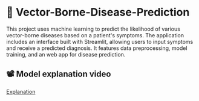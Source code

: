 # 🤖 Vector-Borne-Disease-Prediction
This project uses machine learning to predict the likelihood of various vector-borne diseases based on a patient's symptoms. The application includes an interface built with Streamlit, allowing users to input symptoms and receive a predicted diagnosis. It features data preprocessing, model training, and an web app for disease prediction.
 ## 📽️ Model explanation video
 [Explanation](https://www.loom.com/share/5ef27e800d514815983d2383c371a5f5?sid=dc939f0f-9c15-42cc-bafa-f895c5912248)
